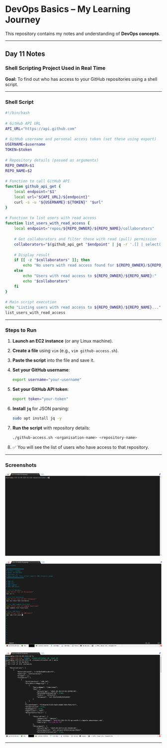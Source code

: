 # DevOps Basics – My Learning Journey

This repository contains my notes and understanding of **DevOps concepts**.

---

## Day 11 Notes

### Shell Scripting Project Used in Real Time

**Goal:** To find out who has access to your GitHub repositories using a shell script.

---

### Shell Script

```bash
#!/bin/bash

# GitHub API URL
API_URL="https://api.github.com"

# GitHub username and personal access token (set these using export)
USERNAME=$username
TOKEN=$token

# Repository details (passed as arguments)
REPO_OWNER=$1
REPO_NAME=$2

# Function to call GitHub API
function github_api_get {
    local endpoint="$1"
    local url="${API_URL}/${endpoint}"
    curl -s -u "${USERNAME}:${TOKEN}" "$url"
}

# Function to list users with read access
function list_users_with_read_access {
    local endpoint="repos/${REPO_OWNER}/${REPO_NAME}/collaborators"

    # Get collaborators and filter those with read (pull) permission
    collaborators="$(github_api_get "$endpoint" | jq -r '.[] | select(.permissions.pull == true) | .login')"

    # Display result
    if [[ -z "$collaborators" ]]; then
        echo "No users with read access found for ${REPO_OWNER}/${REPO_NAME}."
    else
        echo "Users with read access to ${REPO_OWNER}/${REPO_NAME}:"
        echo "$collaborators"
    fi
}

# Main script execution
echo "Listing users with read access to ${REPO_OWNER}/${REPO_NAME}..."
list_users_with_read_access
```

---

### Steps to Run

1. **Launch an EC2 instance** (or any Linux machine).
2. **Create a file** using `vim` (e.g., `vim github-access.sh`).
3. **Paste the script** into the file and save it.
4. **Set your GitHub username**:

   ```bash
   export username="your-username"
   ```
5. **Set your GitHub API token**:

   ```bash
   export token="your-token"
   ```
6. **Install `jq`** for JSON parsing:

   ```bash
   sudo apt install jq -y
   ```
7. **Run the script** with repository details:

   ```bash
   ./github-access.sh <organisation-name> <repository-name>
   ```
8. ✅ You will see the list of users who have access to that repository.

---

### Screenshots

![image alt](https://github.com/adhikarilaxman/DevOps-Journey/blob/59d90fa37c2fa4080e1e762f797bba8695bfe1a1/Day10/Day10%2001.png)

![image alt](https://github.com/adhikarilaxman/DevOps-Journey/blob/59d90fa37c2fa4080e1e762f797bba8695bfe1a1/Day10/Day10%2002.png)

![image alt](https://github.com/adhikarilaxman/DevOps-Journey/blob/59d90fa37c2fa4080e1e762f797bba8695bfe1a1/Day10/Day10%2003.png)

---
